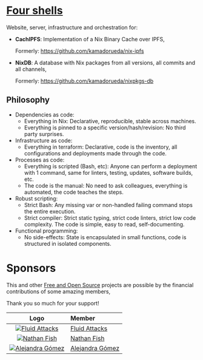 # [Four shells](https://4shells.com)

Website, server, infrastructure and orchestration for:

- **CachIPFS**: Implementation of a Nix Binary Cache over IPFS,

  Formerly: https://github.com/kamadorueda/nix-ipfs

- **NixDB**: A database with Nix packages from all versions, all commits and all channels,

  Formerly: https://github.com/kamadorueda/nixpkgs-db

## Philosophy

- Dependencies as code:
  - Everything in Nix: Declarative, reproducible, stable across machines.
  - Everything is pinned to a specific version/hash/revision:
    No third party surprises.
- Infrastructure as code:
  - Everything in terraform: Declarative, code is the inventory,
    all configurations and deployments made through the code.
- Processes as code:
  - Everything is scripted (Bash, etc): Anyone can perform a deployment with
    1 command, same for linters, testing, updates, software builds, etc.
  - The code is the manual: No need to ask colleagues, everything is automated,
    the code teaches the steps.
- Robust scripting:
  - Strict Bash: Any missing var or non-handled failing command stops the entire execution.
  - Strict compiler: Strict static typing, strict code linters, strict low
    code complexity. The code is simple, easy to read, self-documenting.
- Functional programming:
  - No side-effects: State is encapsulated in small functions, code is structured
    in isolated components.

# Sponsors

This and other [Free and Open Source](https://en.wikipedia.org/wiki/FOSS) projects are possible by the financial contributions of some amazing members,

Thank you so much for your support!

| Logo                                 | Member                   |
|:------------------------------------:|:-------------------------|
| [![Fluid Attacks][0_img]][0_url]     | [Fluid Attacks][0_url]   |
| [![Nathan Fish][1_img]][1_url]       | [Nathan Fish][1_url]     |
| [![Alejandra Gómez][2_img]][2_url]   | [Alejandra Gómez][2_url] |

[0_img]: https://github.com/kamadorueda/four-shells/raw/main/static/sponsors/fluid_attacks.png
[0_url]: https://fluidattacks.com

[1_img]: https://github.com/kamadorueda/four-shells/raw/main/static/sponsors/anonymous.png
[1_url]: https://github.com/lordcirth

[2_img]: https://github.com/kamadorueda/four-shells/raw/main/static/sponsors/anonymous.png
[2_url]: https://www.linkedin.com/in/alejandra-g%C3%B3mez-r-618a10138
